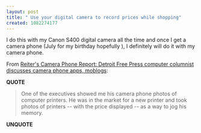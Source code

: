 ```yaml
---
layout: post
title: " Use your digital camera to record prices while shopping"
created: 1082274177
---
```

I do this with my Canon S400 digital camera all the time and once I get a camera phone (July for my birthday hopefully ), I definitely will do it with my camera phone.

From <a href="http://www.wirelessmoment.com/2004/04/detroit_free_pr.html">Reiter's Camera Phone Report: Detroit Free Press computer columnist discusses camera phone apps, moblogs</a>:
<p><strong>QUOTE</strong></p><blockquote>One of the executives showed me his camera phone photos of computer printers. He was in the market for a new printer and took photos of printers -- with the price displayed -- as a way to jog his memory.</blockquote><p><strong>UNQUOTE</strong></p>

